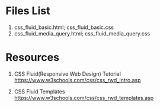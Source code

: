 # Files List
1. css_fluid_basic.html; css_fluid_basic.css
2. css_fluid_media_query.html; css_fluid_media_query.css
   
# Resources
1. CSS Fluid(Responsive Web Design) Tutorial 
   https://www.w3schools.com/css/css_rwd_intro.asp
   
2. CSS Fluid Templates
   https://www.w3schools.com/css/css_rwd_templates.asp
   
